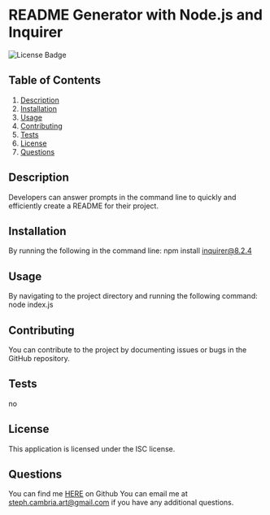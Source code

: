 # README Generator with Node.js and Inquirer
![License Badge](https://shields.io/badge/license-ISC-green)
## Table of Contents
1. [Description](#description)
2. [Installation](#installation)
3. [Usage](#usage)
4. [Contributing](#contributing)
5. [Tests](#tests)
6. [License](#license)
7. [Questions](#questions)

## Description
Developers can answer prompts in the command line to quickly and efficiently create a README for their project.
## Installation
By running the following in the command line: npm install inquirer@8.2.4
## Usage
By navigating to the project directory and running the following command: node index.js
## Contributing
You can contribute to the project by documenting issues or bugs in the GitHub repository.
## Tests
no
## License
This application is licensed under the ISC license.

## Questions
You can find me [HERE](https://github.com/StephCambria) on Github
You can email me at steph.cambria.art@gmail.com if you have any additional questions.
